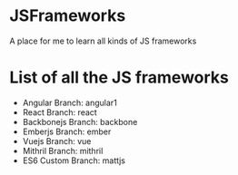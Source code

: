 # JSFrameworks
A place for me to learn all kinds of JS frameworks


# List of all the JS frameworks

* Angular    Branch: angular1
* React      Branch: react
* Backbonejs Branch: backbone
* Emberjs    Branch: ember
* Vuejs      Branch: vue
* Mithril    Branch: mithril
* ES6 Custom Branch: mattjs
